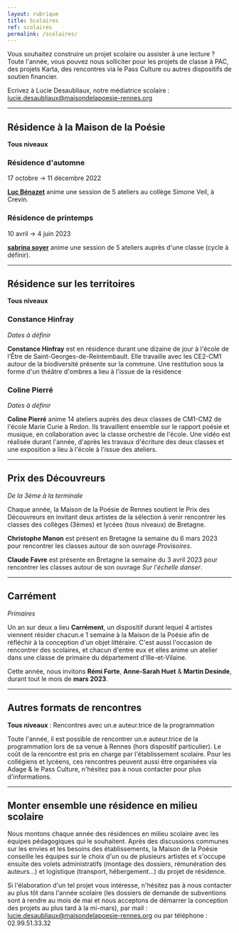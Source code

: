 ```yaml
---
layout: rubrique
title: Scolaires
ref: scolaires
permalink: /scolaires/
---
```

Vous souhaitez construire un projet scolaire ou assister à une lecture ? Toute l'année, vous pouvez nous solliciter pour les projets de classe à PAC, des projets Karta, des rencontres via le Pass Culture ou autres dispositifs de soutien financier.

Ecrivez à Lucie Desaubliaux, notre médiatrice scolaire : lucie.desaubliaux@maisondelapoesie-rennes.org

- - -

## Résidence à la Maison de la Poésie

**Tous niveaux**

### Résidence d'automne

17 octobre → 11 décembre 2022

**[Luc Bénazet](/residence/2022/07/06/r-sidence-dautomne.html)** anime une session de 5 ateliers au collège Simone Veil, à Crevin.

### Résidence de printemps

10 avril → 4 juin 2023

**[sabrina soyer](/residence/2022/09/03/r-sidence-de-printemps.html)** anime une session de 5 ateliers auprès d'une classe (cycle à définir).

- - -

## Résidence sur les territoires

**Tous niveaux**

### Constance Hinfray

*Dates à définir*

**Constance Hinfray** est en résidence durant une dizaine de jour à l'école de l'Être de Saint-Georges-de-Reintembault. Elle travaille avec les CE2-CM1 autour de la biodiversité présente sur la commune. Une restitution sous la forme d'un théâtre d'ombres a lieu à l'issue de la résidence

### Coline Pierré

*Dates à définir*

**Coline Pierré** anime 14 ateliers auprès des deux classes de CM1-CM2 de l'école Marie Curie à Redon. Ils travaillent ensemble sur le rapport poésie et musique, en collaboration avec la classe orchestre de l'école. Une vidéo est réalisée durant l'année, d'après les travaux d'écriture des deux classes et une exposition a lieu à l'école à l'issue des ateliers.

- - -

## Prix des Découvreurs

*De la 3ème à la terminale*

Chaque année, la Maison de la Poésie de Rennes soutient le Prix des Découvreurs en invitant deux artistes de la sélection à venir rencontrer les classes des collèges (3èmes) et lycées (tous niveaux) de Bretagne.

**Christophe Manon** est présent en Bretagne la semaine du 6 mars 2023 pour rencontrer les classes autour de son ouvrage *Provisoires*.

**Claude Favre** est présente en Bretagne la semaine du 3 avril 2023 pour rencontrer les classes autour de son ouvrage *Sur l'échelle danser*.

- - -

## Carrément

*Primaires*

Un an sur deux a lieu **Carrément**, un dispositif durant lequel 4 artistes viennent résider chacun.e 1 semaine à la Maison de la Poésie afin de réfléchir à la conception d'un objet littéraire. C'est aussi l'occasion de rencontrer des scolaires, et chacun d'entre eux et elles anime un atelier dans une classe de primaire du département d'Ille-et-Vilaine.

Cette année, nous invitons **Rémi Forte**, **Anne-Sarah Huet** & **Martin Desinde**, durant tout le mois de **mars 2023**.

- - -

## Autres formats de rencontres

**Tous niveaux** : Rencontres avec un.e auteur.trice de la programmation

Toute l'année, il est possible de rencontrer un.e auteur.trice de la programmation lors de sa venue à Rennes (hors dispositif particulier). Le coût de la rencontre est pris en charge par l'établissement scolaire. Pour les collégiens et lycéens, ces rencontres peuvent aussi être organisées via Adage & le Pass Culture, n'hésitez pas à nous contacter pour plus d'informations.

---
## Monter ensemble une résidence en milieu scolaire

Nous montons chaque année des résidences en milieu scolaire avec les équipes pédagogiques qui le souhaitent. Après des discussions communes sur les envies et les besoins des établissements, la Maison de la Poésie conseille les équipes sur le choix d'un ou de plusieurs artistes et s'occupe ensuite des volets administratifs (montage des dossiers, rémunération des auteurs...) et logistique (transport, hébergement...) du projet de résidence.

Si l'élaboration d'un tel projet vous intéresse, n'hésitez pas à nous contacter au plus tôt dans l'année scolaire (les dossiers de demande de subventions sont à rendre au mois de mai et nous acceptons de démarrer la conception des projets au plus tard à la mi-mars), par mail : lucie.desaubliaux@maisondelapoesie-rennes.org ou par téléphone : 02.99.51.33.32

